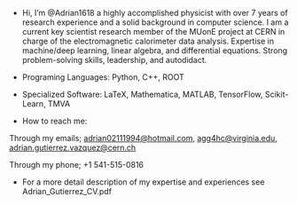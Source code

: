 - Hi, I’m @Adrian1618 a highly accomplished physicist with over 7 years of research experience and a solid background in computer science.
 I am a current key scientist research member of the MUonE project at CERN in charge of the electromagnetic calorimeter data analysis. 
 Expertise in machine/deep learning, linear algebra, and differential equations. Strong problem-solving skills, leadership, and autodidact. 
 
- Programing Languages:
Python, C++, ROOT
 
- Specialized Software:
LaTeX, Mathematica, MATLAB, TensorFlow, Scikit-Learn, TMVA

- How to reach me:

Through my emails;
adrian02111994@hotmail.com, agg4hc@virginia.edu, adrian.gutierrez.vazquez@cern.ch

Through my phone;
+1 541-515-0816 

- For a more detail description of my expertise and experiences see Adrian_Gutierrez_CV.pdf
